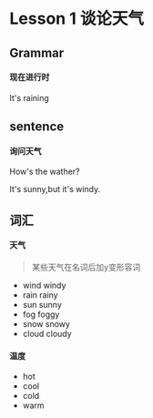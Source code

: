 # Lesson 1 谈论天气

## Grammar

#### 现在进行时

It's raining

## sentence

#### 询问天气

How's  the wather?

It's sunny,but it's windy.

## 词汇

#### 天气

> 某些天气在名词后加y变形容词

- wind  	windy
- rain       rainy
- sun      sunny
- fog      foggy
- snow  snowy
- cloud  cloudy

#### 温度

- hot
- cool
- cold
- warm